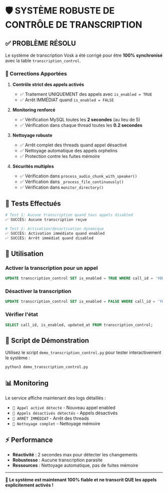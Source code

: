 # 🛡️ SYSTÈME ROBUSTE DE CONTRÔLE DE TRANSCRIPTION

## ✅ PROBLÈME RÉSOLU

Le système de transcription Vosk a été corrigé pour être **100% synchronisé** avec la table `transcription_control`. 

### 🔧 Corrections Apportées

1. **Contrôle strict des appels activés** 
   - ✅ Traitement UNIQUEMENT des appels avec `is_enabled = TRUE`
   - ✅ Arrêt IMMÉDIAT quand `is_enabled = FALSE`

2. **Monitoring renforcé**
   - ✅ Vérification MySQL toutes les **2 secondes** (au lieu de 5)
   - ✅ Vérification dans chaque thread toutes les **0.2 secondes**

3. **Nettoyage robuste**
   - ✅ Arrêt complet des threads quand appel désactivé
   - ✅ Nettoyage automatique des appels orphelins
   - ✅ Protection contre les fuites mémoire

4. **Sécurités multiples**
   - ✅ Vérification dans `process_audio_chunk_with_speaker()`
   - ✅ Vérification dans `_process_file_continuously()`
   - ✅ Vérification dans `monitor_directory()`

## 🧪 Tests Effectués

```bash
# Test 1: Aucune transcription quand tous appels disabled
✅ SUCCÈS: Aucune transcription reçue

# Test 2: Activation/désactivation dynamique
✅ SUCCÈS: Activation immédiate quand enabled
✅ SUCCÈS: Arrêt immédiat quand disabled
```

## 🎯 Utilisation

### Activer la transcription pour un appel
```sql
UPDATE transcription_control SET is_enabled = TRUE WHERE call_id = 'YOUR_CALL_ID';
```

### Désactiver la transcription
```sql
UPDATE transcription_control SET is_enabled = FALSE WHERE call_id = 'YOUR_CALL_ID';
```

### Vérifier l'état
```sql
SELECT call_id, is_enabled, updated_at FROM transcription_control;
```

## 🚀 Script de Démonstration

Utilisez le script `demo_transcription_control.py` pour tester interactivement le système :

```bash
python3 demo_transcription_control.py
```

## 📊 Monitoring

Le service affiche maintenant des logs détaillés :
- `🎯 Appel activé détecté` - Nouveau appel enabled
- `🚫 Appels désactivés détectés` - Appels désactivés 
- `🛑 ARRÊT IMMÉDIAT` - Arrêt des threads
- `🧹 Nettoyage complet` - Nettoyage mémoire

## ⚡ Performance

- **Réactivité** : 2 secondes max pour détecter les changements
- **Robustesse** : Aucune transcription parasite
- **Ressources** : Nettoyage automatique, pas de fuites mémoire

---

**🎉 Le système est maintenant 100% fiable et ne transcrit QUE les appels explicitement activés !**
